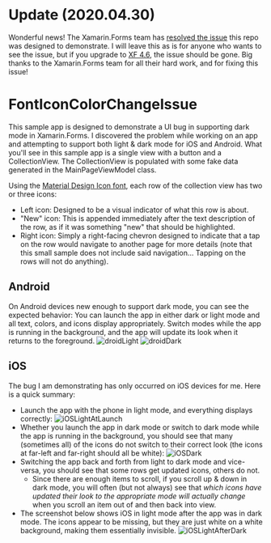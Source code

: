 [droidDark]: ghImages/AndroidDarkMode.png "Android in Dark Mode"
[droidLight]: ghImages/AndroidLightMode.png "Android in Light Mode"
[iOSDark]: ghImages/iOSDarkMode.png "iOS in Dark Mode"
[iOSLightAtLaunch]: ghImages/iOSLightModeAtLaunch.png "iOS in Light Mode at App Launch"
[iOSLightAfterDark]: ghImages/iOSLightModeAfterDarkMode.png "iOS in Light Mode after app has been running in Dark Mode"

# Update (2020.04.30)
Wonderful news! The Xamarin.Forms team has [resolved the issue](https://github.com/xamarin/Xamarin.Forms/issues/8920) this repo was designed to demonstrate. I will leave this as is for anyone who wants to see the issue, but if you upgrade to [XF 4.6](https://docs.microsoft.com/en-us/xamarin/xamarin-forms/release-notes/4.6/4.6.0), the issue should be gone. Big thanks to the Xamarin.Forms team for all their hard work, and for fixing this issue!

# FontIconColorChangeIssue
This sample app is designed to demonstrate a UI bug in supporting dark mode in Xamarin.Forms. I discovered the problem while working on an app and attempting to support both light & dark mode for iOS and Android. What you'll see in this sample app is a single view with a button and a CollectionView. The CollectionView is populated with some fake data generated in the MainPageViewModel class.

Using the [Material Design Icon font](https://materialdesignicons.com/), each row of the collection view has two or three icons:
* Left icon:  Designed to be a visual indicator of what this row is about.
* "New" icon:  This is appended immediately after the text description of the row, as if it was something "new" that should be highlighted.
* Right icon:  Simply a right-facing chevron designed to indicate that a tap on the row would navigate to another page for more details (note that this small sample does not include said navigation... Tapping on the rows will not do anything).

## Android
On Android devices new enough to support dark mode, you can see the expected behavior: You can launch the app in either dark or light mode and all text, colors, and icons display appropriately. Switch modes while the app is running in the background, and the app will update its look when it returns to the foreground.
![droidLight] ![droidDark]

## iOS
The bug I am demonstrating has only occurred on iOS devices for me. Here is a quick summary:
* Launch the app with the phone in light mode, and everything displays correctly:
    ![iOSLightAtLaunch]
* Whether you launch the app in dark mode or switch to dark mode while the app is running in the background, you should see that many (sometimes all) of the icons do not switch to their correct look (the icons at far-left and far-right should all be white):
![iOSDark]
* Switching the app back and forth from light to dark mode and vice-versa, you should see that some rows get updated icons, others do not.
    * Since there are enough items to scroll, if you scroll up & down in dark mode, you will often (but not always) see that *which icons have updated their look to the appropriate mode will actually change* when you scroll an item out of and then back into view.
* The screenshot below shows iOS in light mode after the app was in dark mode. The icons appear to be missing, but they are just white on a white background, making them essentially invisible.
![iOSLightAfterDark]
